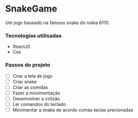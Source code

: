# SnakeGame
Um jogo baseado na famoso snake do nokia 6110.

### Tecnologias utilisadas
- ReactJS
- Css

### Passos do projeto
- [ ] Criar a tela de jogo
- [ ] Criar snake
- [ ] Criar as comidas
- [ ] Fazer a movimentação
- [ ] Desemvolver a colizão
- [ ] Ler comandos do teclado
- [ ] Movimentar a snake de acordo comas teclas precionadas
